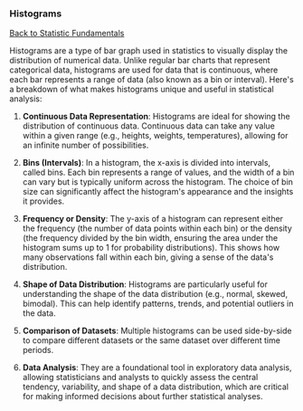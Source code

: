 ### Histograms

[Back to Statistic Fundamentals](statistic_fundamentals.md)

Histograms are a type of bar graph used in statistics to visually display the distribution of numerical data. Unlike regular bar charts that represent categorical data, histograms are used for data that is continuous, where each bar represents a range of data (also known as a bin or interval). Here's a breakdown of what makes histograms unique and useful in statistical analysis:

1. **Continuous Data Representation**: Histograms are ideal for showing the distribution of continuous data. Continuous data can take any value within a given range (e.g., heights, weights, temperatures), allowing for an infinite number of possibilities.

2. **Bins (Intervals)**: In a histogram, the x-axis is divided into intervals, called bins. Each bin represents a range of values, and the width of a bin can vary but is typically uniform across the histogram. The choice of bin size can significantly affect the histogram's appearance and the insights it provides.

3. **Frequency or Density**: The y-axis of a histogram can represent either the frequency (the number of data points within each bin) or the density (the frequency divided by the bin width, ensuring the area under the histogram sums up to 1 for probability distributions). This shows how many observations fall within each bin, giving a sense of the data's distribution.

4. **Shape of Data Distribution**: Histograms are particularly useful for understanding the shape of the data distribution (e.g., normal, skewed, bimodal). This can help identify patterns, trends, and potential outliers in the data.

5. **Comparison of Datasets**: Multiple histograms can be used side-by-side to compare different datasets or the same dataset over different time periods.

6. **Data Analysis**: They are a foundational tool in exploratory data analysis, allowing statisticians and analysts to quickly assess the central tendency, variability, and shape of a data distribution, which are critical for making informed decisions about further statistical analyses.
